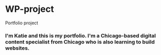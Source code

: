 WP-project
==========

Portfolio project
<h3>I'm Katie and this is my portfolio. I'm a Chicago-based digital content specialist from Chicago who is also learning to build websites.</h3>
